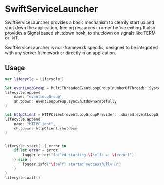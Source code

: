 # SwiftServiceLauncher

SwiftServiceLauncher provides a basic mechanism to cleanly start up and shut down the application, freeing resources in order before exiting.
It also provides a Signal based shutdown hook, to shutdown on signals like TERM or INT.

SwiftServiceLauncher is non-framework specific, designed to be integrated with any server framework or directly in an application.

## Usage

```swift
var lifecycle = Lifecycle()

let eventLoopGroup = MultiThreadedEventLoopGroup(numberOfThreads: System.coreCount)
lifecycle.append(
    name: "eventLoopGroup",
    shutdown: eventLoopGroup.syncShutdownGracefully
)

let httpClient = HTTPClient(eventLoopGroupProvider: .shared(eventLoopGroup))
lifecycle.append(
    name: "HTTPClient",
    shutdown: httpClient.shutdown
)


lifecycle.start() { error in
    if let error = error {
        logger.error("failed starting \(self) ☠️: \(error)")
    } else {
        logger.info("\(self) started successfully 🚀")
    }
}
lifecycle.wait()
```

